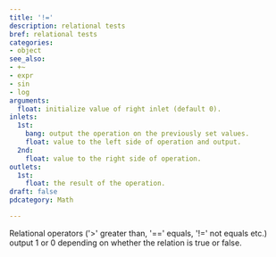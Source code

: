 ```yaml
---
title: '!='
description: relational tests
bref: relational tests
categories:
- object
see_also:
- +~
- expr
- sin
- log
arguments:
  float: initialize value of right inlet (default 0).
inlets:
  1st:
    bang: output the operation on the previously set values.
    float: value to the left side of operation and output.
  2nd:
    float: value to the right side of operation.
outlets:
  1st:
    float: the result of the operation.
draft: false
pdcategory: Math

---
```

Relational operators ('>' greater than, '==' equals, '!=' not equals etc.) output 1 or 0 depending on whether the relation is true or false.

